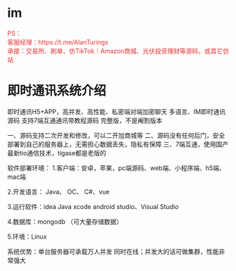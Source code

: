 # im
<div style="color:#e33434;">
PS：
<br>
客服经理：https://t.me/AlanTurings
<br>
承接：交易所、刷单、仿TikTok｜Amazon商城、光伏投资理财等源码，或其它仿站
</div>
<h1>即时通讯系统介绍</h1>
即时通讯H5+APP，高并发、高性能、私密端对端加密聊天
多语言、IM即时通讯源码 支持7端互通通讯带教程源码
完整版，不是阉割版本

一、源码支持二次开发和修改，可以二开加商城等
二、源码没有任何后门，安全部署到自己的服务器上，无需担心数据丢失，隐私有保障
三、7端互通，使用国产最新tio通信技术，tigase都是老版的


软件部署环境：
1.客户端：安卓，苹果，pc端源码、web端、小程序端、h5端、mac端

2.开发语言： Java、 OC、 C#、vue

3.运行软件：idea Java xcode  android studio、Visual Studio

4.数据库：mongodb （可大量存储数据）

5.环境：Linux

系统优势：单台服务器可承载万人并发
同时在线；并发大的话可做集群，性能非常强大

